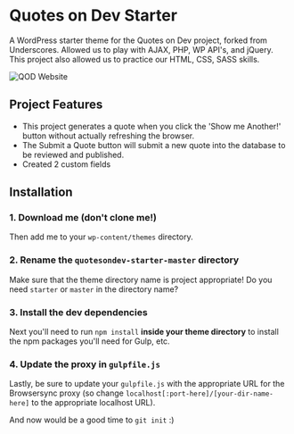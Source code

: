 # Quotes on Dev Starter

A WordPress starter theme for the Quotes on Dev project, forked from Underscores. Allowed us to play with AJAX, PHP, WP API's, and jQuery. This project also allowed us to practice our HTML, CSS, SASS skills.

![QOD Website](..images/screen-shot.png)


## Project Features

- This project generates a quote when you click the 'Show me Another!' button without actually refreshing the browser.
- The Submit a Quote button will submit a new quote into the database to be reviewed and published. 
- Created 2 custom fields 


## Installation

### 1. Download me (don't clone me!)

Then add me to your `wp-content/themes` directory.

### 2. Rename the `quotesondev-starter-master` directory

Make sure that the theme directory name is project appropriate! Do you need `starter` or `master` in the directory name?

### 3. Install the dev dependencies

Next you'll need to run `npm install` **inside your theme directory** to install the npm packages you'll need for Gulp, etc.

### 4. Update the proxy in `gulpfile.js`

Lastly, be sure to update your `gulpfile.js` with the appropriate URL for the Browsersync proxy (so change `localhost[:port-here]/[your-dir-name-here]` to the appropriate localhost URL).

And now would be a good time to `git init` :)
